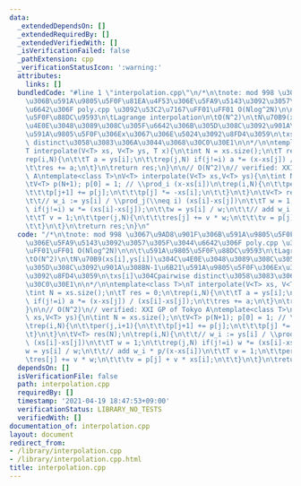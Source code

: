```yaml
---
data:
  _extendedDependsOn: []
  _extendedRequiredBy: []
  _extendedVerifiedWith: []
  _isVerificationFailed: false
  _pathExtension: cpp
  _verificationStatusIcon: ':warning:'
  attributes:
    links: []
  bundledCode: "#line 1 \"interpolation.cpp\"\n/*\n\tnote: mod 998 \u3067\u9AD8\u901F\
    \u306B\u591A\u9805\u5F0F\u81EA\u4F53\u306E\u5FA9\u5143\u3092\u3057\u305F\u3044\
    \u6642\u306F poly.cpp \u3092\u53C2\u7167\uFF01\uFF01 O(Nlog^2N)\n\n\t\u591A\u9805\
    \u5F0F\u88DC\u9593\n\tLagrange interpolation\n\tO(N^2)\n\tN\u70B9(xs[i],ys[i])\u304C\
    \u4E0E\u3048\u3089\u308C\u305F\u6642\u306B\u305D\u308C\u3092\u901A\u308BN-1\u6B21\
    \u591A\u9805\u5F0F\u306Ex\u3067\u306E\u5024\u3092\u8FD4\u3059\n\txs[i]\u304Cpairwise\
    \ distinct\u3058\u3083\u306A\u3044\u3068\u30C0\u30E1\n\n*/\n\ntemplate<class T>\n\
    T interpolate(V<T> xs, V<T> ys, T x){\n\tint N = xs.size();\n\tT res = 0;\n\t\
    rep(i,N){\n\t\tT a = ys[i];\n\t\trep(j,N) if(j!=i) a *= (x-xs[j]) / (xs[i]-xs[j]);\n\
    \t\tres += a;\n\t}\n\treturn res;\n}\n\n// O(N^2)\n// verified: XXI GP of Tokyo\
    \ A\ntemplate<class T>\nV<T> interpolate(V<T> xs,V<T> ys){\n\tint N = xs.size();\n\
    \tV<T> p(N+1); p[0] = 1; // \\prod_i (x-xs[i])\n\trep(i,N){\n\t\tper(j,i+1){\n\
    \t\t\tp[j+1] += p[j];\n\t\t\tp[j] *= -xs[i];\n\t\t}\n\t}\n\tV<T> res(N);\n\trep(i,N){\n\
    \t\t// w_i := ys[i] / \\prod_j(\\neq i) (xs[i]-xs[j])\n\t\tT w = 1;\n\t\trep(j,N)\
    \ if(j!=i) w *= (xs[i]-xs[j]);\n\t\tw = ys[i] / w;\n\t\t// add w_i * p/(x-xs[i])\n\
    \t\tT v = 1;\n\t\tper(j,N){\n\t\t\tres[j] += v * w;\n\t\t\tv = p[j] + v * xs[i];\n\
    \t\t}\n\t}\n\treturn res;\n}\n"
  code: "/*\n\tnote: mod 998 \u3067\u9AD8\u901F\u306B\u591A\u9805\u5F0F\u81EA\u4F53\
    \u306E\u5FA9\u5143\u3092\u3057\u305F\u3044\u6642\u306F poly.cpp \u3092\u53C2\u7167\
    \uFF01\uFF01 O(Nlog^2N)\n\n\t\u591A\u9805\u5F0F\u88DC\u9593\n\tLagrange interpolation\n\
    \tO(N^2)\n\tN\u70B9(xs[i],ys[i])\u304C\u4E0E\u3048\u3089\u308C\u305F\u6642\u306B\
    \u305D\u308C\u3092\u901A\u308BN-1\u6B21\u591A\u9805\u5F0F\u306Ex\u3067\u306E\u5024\
    \u3092\u8FD4\u3059\n\txs[i]\u304Cpairwise distinct\u3058\u3083\u306A\u3044\u3068\
    \u30C0\u30E1\n\n*/\n\ntemplate<class T>\nT interpolate(V<T> xs, V<T> ys, T x){\n\
    \tint N = xs.size();\n\tT res = 0;\n\trep(i,N){\n\t\tT a = ys[i];\n\t\trep(j,N)\
    \ if(j!=i) a *= (x-xs[j]) / (xs[i]-xs[j]);\n\t\tres += a;\n\t}\n\treturn res;\n\
    }\n\n// O(N^2)\n// verified: XXI GP of Tokyo A\ntemplate<class T>\nV<T> interpolate(V<T>\
    \ xs,V<T> ys){\n\tint N = xs.size();\n\tV<T> p(N+1); p[0] = 1; // \\prod_i (x-xs[i])\n\
    \trep(i,N){\n\t\tper(j,i+1){\n\t\t\tp[j+1] += p[j];\n\t\t\tp[j] *= -xs[i];\n\t\
    \t}\n\t}\n\tV<T> res(N);\n\trep(i,N){\n\t\t// w_i := ys[i] / \\prod_j(\\neq i)\
    \ (xs[i]-xs[j])\n\t\tT w = 1;\n\t\trep(j,N) if(j!=i) w *= (xs[i]-xs[j]);\n\t\t\
    w = ys[i] / w;\n\t\t// add w_i * p/(x-xs[i])\n\t\tT v = 1;\n\t\tper(j,N){\n\t\t\
    \tres[j] += v * w;\n\t\t\tv = p[j] + v * xs[i];\n\t\t}\n\t}\n\treturn res;\n}"
  dependsOn: []
  isVerificationFile: false
  path: interpolation.cpp
  requiredBy: []
  timestamp: '2021-04-19 18:47:53+09:00'
  verificationStatus: LIBRARY_NO_TESTS
  verifiedWith: []
documentation_of: interpolation.cpp
layout: document
redirect_from:
- /library/interpolation.cpp
- /library/interpolation.cpp.html
title: interpolation.cpp
---
```

